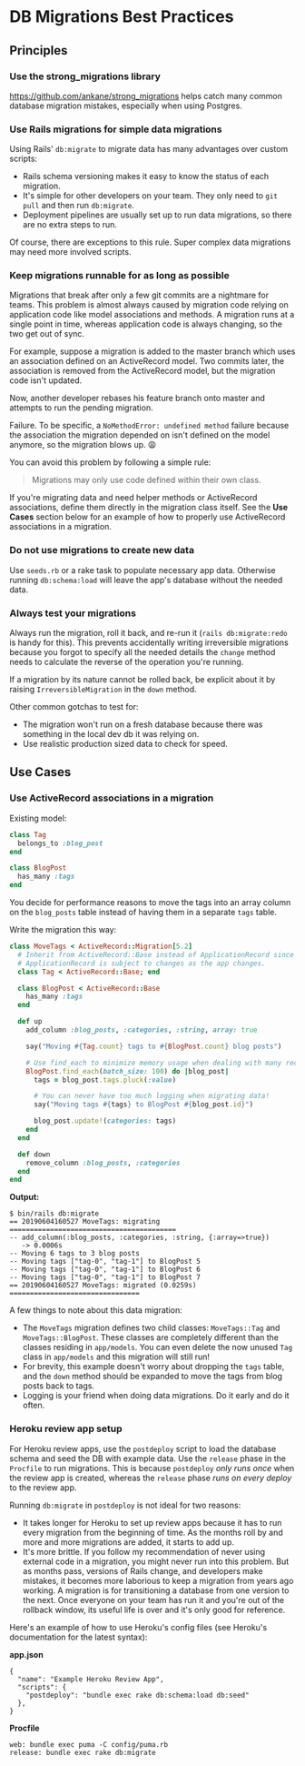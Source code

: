 # DB Migrations Best Practices

## Principles

### Use the strong_migrations library
https://github.com/ankane/strong_migrations helps catch many common database migration mistakes, especially when using Postgres.

### Use Rails migrations for simple data migrations
Using Rails' `db:migrate` to migrate data has many advantages over custom scripts:

- Rails schema versioning makes it easy to know the status of each migration.
- It's simple for other developers on your team. They only need to `git pull` and then run `db:migrate`.
- Deployment pipelines are usually set up to run data migrations, so there are no extra steps to run.

Of course, there are exceptions to this rule. Super complex data migrations may need more involved scripts.

### Keep migrations runnable for as long as possible
Migrations that break after only a few git commits are a nightmare for teams. This problem is almost always caused by migration code relying on application code like model associations and methods. A migration runs at a single point in time, whereas application code is always changing, so the two get out of sync.

For example, suppose a migration is added to the master branch which uses an association defined on an ActiveRecord model. Two commits later, the association is removed from the ActiveRecord model, but the migration code isn't updated.

Now, another developer rebases his feature branch onto master and attempts to run the pending migration.

Failure. To be specific, a `NoMethodError: undefined method` failure because the association the migration depended on isn't defined on the model anymore, so the migration blows up. 😩

You can avoid this problem by following a simple rule:

> Migrations may only use code defined within their own class.

If you're migrating data and need helper methods or ActiveRecord associations, define them directly in the migration class itself. See the **Use Cases** section below for an example of how to properly use ActiveRecord associations in a migration.


### Do not use migrations to create new data
Use `seeds.rb` or a rake task to populate necessary app data. Otherwise running `db:schema:load` will leave the app's database without the needed data.

### Always test your migrations
Always run the migration, roll it back, and re-run it (`rails db:migrate:redo` is handy for this). This prevents accidentally writing irreversible migrations because you forgot to specify all the needed details the `change` method needs to calculate the reverse of the operation you're running.

If a migration by its nature cannot be rolled back, be explicit about it by raising `IrreversibleMigration` in the `down` method.

Other common gotchas to test for:
- The migration won't run on a fresh database because there was something in the local dev db it was relying on.
- Use realistic production sized data to check for speed.

## Use Cases

### Use ActiveRecord associations in a migration

Existing model:

```ruby
class Tag
  belongs_to :blog_post
end

class BlogPost
  has_many :tags
end
```

You decide for performance reasons to move the tags into an array column on the `blog_posts` table instead of having them in a separate `tags` table.

Write the migration this way:

```ruby
class MoveTags < ActiveRecord::Migration[5.2]
  # Inherit from ActiveRecord::Base instead of ApplicationRecord since the
  # ApplicationRecord is subject to changes as the app changes.
  class Tag < ActiveRecord::Base; end

  class BlogPost < ActiveRecord::Base
    has_many :tags
  end

  def up
    add_column :blog_posts, :categories, :string, array: true

    say("Moving #{Tag.count} tags to #{BlogPost.count} blog posts")

    # Use find_each to minimize memory usage when dealing with many records
    BlogPost.find_each(batch_size: 100) do |blog_post|
      tags = blog_post.tags.pluck(:value)

      # You can never have too much logging when migrating data!
      say("Moving tags #{tags} to BlogPost #{blog_post.id}")

      blog_post.update!(categories: tags)
    end
  end

  def down
    remove_column :blog_posts, :categories
  end
end
```

**Output:**
```
$ bin/rails db:migrate
== 20190604160527 MoveTags: migrating =========================================
-- add_column(:blog_posts, :categories, :string, {:array=>true})
   -> 0.0006s
-- Moving 6 tags to 3 blog posts
-- Moving tags ["tag-0", "tag-1"] to BlogPost 5
-- Moving tags ["tag-0", "tag-1"] to BlogPost 6
-- Moving tags ["tag-0", "tag-1"] to BlogPost 7
== 20190604160527 MoveTags: migrated (0.0259s) ================================
```

A few things to note about this data migration:
- The `MoveTags` migration defines two child classes: `MoveTags::Tag` and `MoveTags::BlogPost`. These classes are completely different than the classes residing in `app/models`. You can even delete the now unused `Tag` class in `app/models` and this migration will still run!
- For brevity, this example doesn't worry about dropping the `tags` table, and the `down` method should be expanded to move the tags from blog posts back to tags.
- Logging is your friend when doing data migrations. Do it early and do it often.

### Heroku review app setup
For Heroku review apps, use the `postdeploy` script to load the database schema and seed the DB with example data. Use the `release` phase in the `Procfile` to run migrations. This is because `postdeploy` _only runs once_ when the review app is created, whereas the `release` phase _runs on every deploy_ to the review app.

Running `db:migrate` in `postdeploy` is not ideal for two reasons:
- It takes longer for Heroku to set up review apps because it has to run every migration from the beginning of time. As the months roll by and more and more migrations are added, it starts to add up.
- It's more brittle. If you follow my recommendation of never using external code in a migration, you might never run into this problem. But as months pass, versions of Rails change, and developers make mistakes, it becomes more laborious to keep a migration from years ago working. A migration is for transitioning a database from one version to the next. Once everyone on your team has run it and you're out of the rollback window, its useful life is over and it's only good for reference.

Here's an example of how to use Heroku's config files (see Heroku's documentation for the latest syntax):

**app.json**
```
{
  "name": "Example Heroku Review App",
  "scripts": {
    "postdeploy": "bundle exec rake db:schema:load db:seed"
  },
}
```

**Procfile**
```
web: bundle exec puma -C config/puma.rb
release: bundle exec rake db:migrate
```
